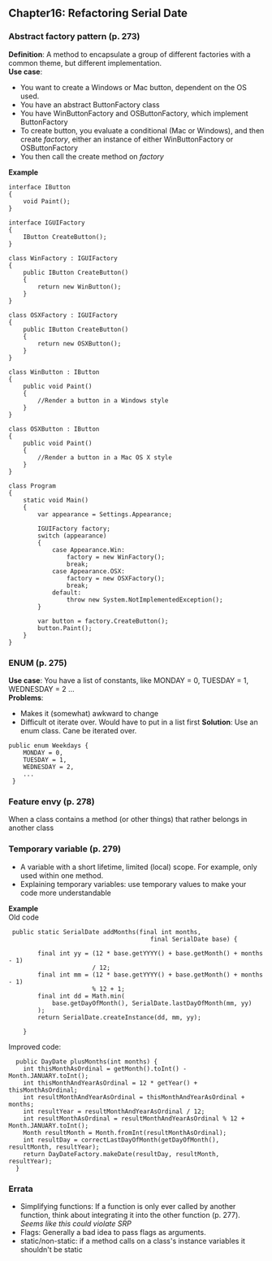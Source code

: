 ## Chapter16: Refactoring Serial Date  

### Abstract factory pattern (p. 273)  
**Definition**: A method to encapsulate a group of different factories with a common theme, but different implementation.  
**Use case**: 
* You want to create a Windows or Mac button, dependent on the OS used.  
* You have an abstract ButtonFactory class  
* You have WinButtonFactory and OSButtonFactory, which implement ButtonFactory 
* To create button, you evaluate a conditional (Mac or Windows), and then create *factory*, either an instance of either WinButtonFactory or OSButtonFactory
* You then call the create method on *factory*  

**Example**  
```
interface IButton
{
    void Paint();
}

interface IGUIFactory
{
    IButton CreateButton();
}

class WinFactory : IGUIFactory
{
    public IButton CreateButton()
    {
        return new WinButton();
    }
}

class OSXFactory : IGUIFactory
{
    public IButton CreateButton()
    {
        return new OSXButton();
    }
}

class WinButton : IButton
{
    public void Paint()
    {
        //Render a button in a Windows style
    }
}

class OSXButton : IButton
{
    public void Paint()
    {
        //Render a button in a Mac OS X style
    }
}

class Program
{
    static void Main()
    {
        var appearance = Settings.Appearance;

        IGUIFactory factory;
        switch (appearance)
        {
            case Appearance.Win:
                factory = new WinFactory();
                break;
            case Appearance.OSX:
                factory = new OSXFactory();
                break;
            default:
                throw new System.NotImplementedException();
        }

        var button = factory.CreateButton();
        button.Paint();
    }
}
```

### ENUM (p. 275)  
**Use case**: You have a list of constants, like MONDAY = 0, TUESDAY = 1, WEDNESDAY = 2 ...  
**Problems**:  
  * Makes it (somewhat) awkward to change 
  * Difficult ot iterate over. Would have to put in a list first 
**Solution**: Use an enum class. Cane be iterated over.    
```  
public enum Weekdays {
    MONDAY = 0,
    TUESDAY = 1, 
    WEDNESDAY = 2,
    ...
 }
```

### Feature envy (p. 278)  
When a class contains a method (or other things) that rather belongs in another class  

### Temporary variable (p. 279)  
* A variable with a short lifetime, limited (local) scope. For example, only used within one method.  
* Explaining temporary variables: use temporary values to make your code more understandable  

**Example**  
Old code  
```
 public static SerialDate addMonths(final int months, 
                                       final SerialDate base) {

        final int yy = (12 * base.getYYYY() + base.getMonth() + months - 1) 
                       / 12;
        final int mm = (12 * base.getYYYY() + base.getMonth() + months - 1) 
                       % 12 + 1;
        final int dd = Math.min(
            base.getDayOfMonth(), SerialDate.lastDayOfMonth(mm, yy)
        );
        return SerialDate.createInstance(dd, mm, yy);

    }
```
Improved code:  
```
  public DayDate plusMonths(int months) {
    int thisMonthAsOrdinal = getMonth().toInt() - Month.JANUARY.toInt();
    int thisMonthAndYearAsOrdinal = 12 * getYear() + thisMonthAsOrdinal;
    int resultMonthAndYearAsOrdinal = thisMonthAndYearAsOrdinal + months;
    int resultYear = resultMonthAndYearAsOrdinal / 12;
    int resultMonthAsOrdinal = resultMonthAndYearAsOrdinal % 12 + Month.JANUARY.toInt();
    Month resultMonth = Month.fromInt(resultMonthAsOrdinal);
    int resultDay = correctLastDayOfMonth(getDayOfMonth(), resultMonth, resultYear);
    return DayDateFactory.makeDate(resultDay, resultMonth, resultYear);
  }
```

### Errata  
* Simplifying functions: If a function is only ever called by another function, think about integrating it into the other function (p. 277). *Seems like this could violate SRP*  
* Flags: Generally a bad idea to pass flags as arguments.  
* static/non-static: if a method calls on a class's instance variables it shouldn't be static  

